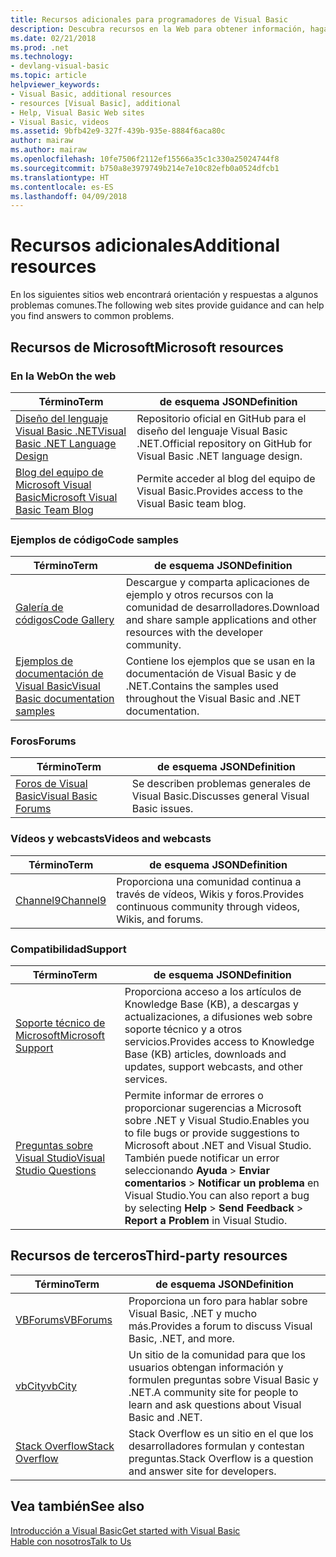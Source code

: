 ```yaml
---
title: Recursos adicionales para programadores de Visual Basic
description: Descubra recursos en la Web para obtener información, haga preguntas y obtenga más información sobre Visual Basic.
ms.date: 02/21/2018
ms.prod: .net
ms.technology:
- devlang-visual-basic
ms.topic: article
helpviewer_keywords:
- Visual Basic, additional resources
- resources [Visual Basic], additional
- Help, Visual Basic Web sites
- Visual Basic, videos
ms.assetid: 9bfb42e9-327f-439b-935e-8884f6aca80c
author: mairaw
ms.author: mairaw
ms.openlocfilehash: 10fe7506f2112ef15566a35c1c330a25024744f8
ms.sourcegitcommit: b750a8e3979749b214e7e10c82efb0a0524dfcb1
ms.translationtype: HT
ms.contentlocale: es-ES
ms.lasthandoff: 04/09/2018
---
```

# <a name="additional-resources"></a><span data-ttu-id="86fbd-103">Recursos adicionales</span><span class="sxs-lookup"><span data-stu-id="86fbd-103">Additional resources</span></span>

<span data-ttu-id="86fbd-104">En los siguientes sitios web encontrará orientación y respuestas a algunos problemas comunes.</span><span class="sxs-lookup"><span data-stu-id="86fbd-104">The following web sites provide guidance and can help you find answers to common problems.</span></span>

## <a name="microsoft-resources"></a><span data-ttu-id="86fbd-105">Recursos de Microsoft</span><span class="sxs-lookup"><span data-stu-id="86fbd-105">Microsoft resources</span></span>

### <a name="on-the-web"></a><span data-ttu-id="86fbd-106">En la Web</span><span class="sxs-lookup"><span data-stu-id="86fbd-106">On the web</span></span>

|<span data-ttu-id="86fbd-107">Término</span><span class="sxs-lookup"><span data-stu-id="86fbd-107">Term</span></span>|<span data-ttu-id="86fbd-108">de esquema JSON</span><span class="sxs-lookup"><span data-stu-id="86fbd-108">Definition</span></span>|
|----------|----------------|
|[<span data-ttu-id="86fbd-109">Diseño del lenguaje Visual Basic .NET</span><span class="sxs-lookup"><span data-stu-id="86fbd-109">Visual Basic .NET Language Design</span></span>](https://github.com/dotnet/vblang)|<span data-ttu-id="86fbd-110">Repositorio oficial en GitHub para el diseño del lenguaje Visual Basic .NET.</span><span class="sxs-lookup"><span data-stu-id="86fbd-110">Official repository on GitHub for Visual Basic .NET language design.</span></span>|
|[<span data-ttu-id="86fbd-111">Blog del equipo de Microsoft Visual Basic</span><span class="sxs-lookup"><span data-stu-id="86fbd-111">Microsoft Visual Basic Team Blog</span></span>](https://blogs.msdn.microsoft.com/vbteam/)|<span data-ttu-id="86fbd-112">Permite acceder al blog del equipo de Visual Basic.</span><span class="sxs-lookup"><span data-stu-id="86fbd-112">Provides access to the Visual Basic team blog.</span></span>|

### <a name="code-samples"></a><span data-ttu-id="86fbd-113">Ejemplos de código</span><span class="sxs-lookup"><span data-stu-id="86fbd-113">Code samples</span></span>

|<span data-ttu-id="86fbd-114">Término</span><span class="sxs-lookup"><span data-stu-id="86fbd-114">Term</span></span>|<span data-ttu-id="86fbd-115">de esquema JSON</span><span class="sxs-lookup"><span data-stu-id="86fbd-115">Definition</span></span>|
|----------|----------------|
|[<span data-ttu-id="86fbd-116">Galería de códigos</span><span class="sxs-lookup"><span data-stu-id="86fbd-116">Code Gallery</span></span>](https://code.msdn.microsoft.com/site/search?f%5B0%5D.Type=ProgrammingLanguage&f%5B0%5D.Value=VB&f%5B0%5D.Text=VB.NET)|<span data-ttu-id="86fbd-117">Descargue y comparta aplicaciones de ejemplo y otros recursos con la comunidad de desarrolladores.</span><span class="sxs-lookup"><span data-stu-id="86fbd-117">Download and share sample applications and other resources with the developer community.</span></span>|
|[<span data-ttu-id="86fbd-118">Ejemplos de documentación de Visual Basic</span><span class="sxs-lookup"><span data-stu-id="86fbd-118">Visual Basic documentation samples</span></span>](https://github.com/dotnet/samples/tree/master/snippets/visualbasic)|<span data-ttu-id="86fbd-119">Contiene los ejemplos que se usan en la documentación de Visual Basic y de .NET.</span><span class="sxs-lookup"><span data-stu-id="86fbd-119">Contains the samples used throughout the Visual Basic and .NET documentation.</span></span>|

### <a name="forums"></a><span data-ttu-id="86fbd-120">Foros</span><span class="sxs-lookup"><span data-stu-id="86fbd-120">Forums</span></span>

|<span data-ttu-id="86fbd-121">Término</span><span class="sxs-lookup"><span data-stu-id="86fbd-121">Term</span></span>|<span data-ttu-id="86fbd-122">de esquema JSON</span><span class="sxs-lookup"><span data-stu-id="86fbd-122">Definition</span></span>|
|----------|----------------|
|[<span data-ttu-id="86fbd-123">Foros de Visual Basic</span><span class="sxs-lookup"><span data-stu-id="86fbd-123">Visual Basic Forums</span></span>](https://social.msdn.microsoft.com/Forums/vstudio/en-US/home?forum=vbgeneral)|<span data-ttu-id="86fbd-124">Se describen problemas generales de Visual Basic.</span><span class="sxs-lookup"><span data-stu-id="86fbd-124">Discusses general Visual Basic issues.</span></span>|

### <a name="videos-and-webcasts"></a><span data-ttu-id="86fbd-125">Vídeos y webcasts</span><span class="sxs-lookup"><span data-stu-id="86fbd-125">Videos and webcasts</span></span>

|<span data-ttu-id="86fbd-126">Término</span><span class="sxs-lookup"><span data-stu-id="86fbd-126">Term</span></span>|<span data-ttu-id="86fbd-127">de esquema JSON</span><span class="sxs-lookup"><span data-stu-id="86fbd-127">Definition</span></span>|
|----------|----------------|
|[<span data-ttu-id="86fbd-128">Channel9</span><span class="sxs-lookup"><span data-stu-id="86fbd-128">Channel9</span></span>](https://channel9.msdn.com/)|<span data-ttu-id="86fbd-129">Proporciona una comunidad continua a través de vídeos, Wikis y foros.</span><span class="sxs-lookup"><span data-stu-id="86fbd-129">Provides continuous community through videos, Wikis, and forums.</span></span>|

### <a name="support"></a><span data-ttu-id="86fbd-130">Compatibilidad</span><span class="sxs-lookup"><span data-stu-id="86fbd-130">Support</span></span>

|<span data-ttu-id="86fbd-131">Término</span><span class="sxs-lookup"><span data-stu-id="86fbd-131">Term</span></span>|<span data-ttu-id="86fbd-132">de esquema JSON</span><span class="sxs-lookup"><span data-stu-id="86fbd-132">Definition</span></span>|
|----------|----------------|
|[<span data-ttu-id="86fbd-133">Soporte técnico de Microsoft</span><span class="sxs-lookup"><span data-stu-id="86fbd-133">Microsoft Support</span></span>](https://support.microsoft.com)|<span data-ttu-id="86fbd-134">Proporciona acceso a los artículos de Knowledge Base (KB), a descargas y actualizaciones, a difusiones web sobre soporte técnico y a otros servicios.</span><span class="sxs-lookup"><span data-stu-id="86fbd-134">Provides access to Knowledge Base (KB) articles, downloads and updates, support webcasts, and other services.</span></span>|
|[<span data-ttu-id="86fbd-135">Preguntas sobre Visual Studio</span><span class="sxs-lookup"><span data-stu-id="86fbd-135">Visual Studio Questions</span></span>](https://developercommunity.visualstudio.com)|<span data-ttu-id="86fbd-136">Permite informar de errores o proporcionar sugerencias a Microsoft sobre .NET y Visual Studio.</span><span class="sxs-lookup"><span data-stu-id="86fbd-136">Enables you to file bugs or provide suggestions to Microsoft about .NET and Visual Studio.</span></span> <span data-ttu-id="86fbd-137">También puede notificar un error seleccionando **Ayuda** > **Enviar comentarios** > **Notificar un problema** en Visual Studio.</span><span class="sxs-lookup"><span data-stu-id="86fbd-137">You can also report a bug by selecting **Help** > **Send Feedback** > **Report a Problem** in Visual Studio.</span></span>|

## <a name="third-party-resources"></a><span data-ttu-id="86fbd-138">Recursos de terceros</span><span class="sxs-lookup"><span data-stu-id="86fbd-138">Third-party resources</span></span>

|<span data-ttu-id="86fbd-139">Término</span><span class="sxs-lookup"><span data-stu-id="86fbd-139">Term</span></span>|<span data-ttu-id="86fbd-140">de esquema JSON</span><span class="sxs-lookup"><span data-stu-id="86fbd-140">Definition</span></span>|
|----------|----------------|
|[<span data-ttu-id="86fbd-141">VBForums</span><span class="sxs-lookup"><span data-stu-id="86fbd-141">VBForums</span></span>](http://www.vbforums.com/)|<span data-ttu-id="86fbd-142">Proporciona un foro para hablar sobre Visual Basic, .NET y mucho más.</span><span class="sxs-lookup"><span data-stu-id="86fbd-142">Provides a forum to discuss Visual Basic, .NET, and more.</span></span>|
|[<span data-ttu-id="86fbd-143">vbCity</span><span class="sxs-lookup"><span data-stu-id="86fbd-143">vbCity</span></span>](http://vbcity.com/)|<span data-ttu-id="86fbd-144">Un sitio de la comunidad para que los usuarios obtengan información y formulen preguntas sobre Visual Basic y .NET.</span><span class="sxs-lookup"><span data-stu-id="86fbd-144">A community site for people to learn and ask questions about Visual Basic and .NET.</span></span>|
|[<span data-ttu-id="86fbd-145">Stack Overflow</span><span class="sxs-lookup"><span data-stu-id="86fbd-145">Stack Overflow</span></span>](https://stackoverflow.com/questions/tagged/vb.net)|<span data-ttu-id="86fbd-146">Stack Overflow es un sitio en el que los desarrolladores formulan y contestan preguntas.</span><span class="sxs-lookup"><span data-stu-id="86fbd-146">Stack Overflow is a question and answer site for developers.</span></span>|

## <a name="see-also"></a><span data-ttu-id="86fbd-147">Vea también</span><span class="sxs-lookup"><span data-stu-id="86fbd-147">See also</span></span>

[<span data-ttu-id="86fbd-148">Introducción a Visual Basic</span><span class="sxs-lookup"><span data-stu-id="86fbd-148">Get started with Visual Basic</span></span>](../../visual-basic/getting-started/index.md)  
[<span data-ttu-id="86fbd-149">Hable con nosotros</span><span class="sxs-lookup"><span data-stu-id="86fbd-149">Talk to Us</span></span>](/visualstudio/ide/talk-to-us)  
